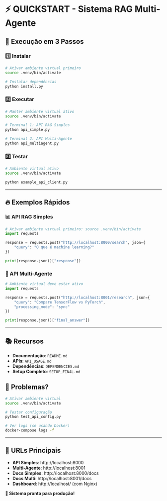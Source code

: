 # ⚡ QUICKSTART - Sistema RAG Multi-Agente

## 🎯 Execução em 3 Passos

### **1️⃣ Instalar**
```bash
# Ativar ambiente virtual primeiro
source .venv/bin/activate

# Instalar dependências
python install.py
```

### **2️⃣ Executar**
```bash
# Manter ambiente virtual ativo
source .venv/bin/activate

# Terminal 1: API RAG Simples
python api_simple.py

# Terminal 2: API Multi-Agente  
python api_multiagent.py
```

### **3️⃣ Testar**
```bash
# Ambiente virtual ativo
source .venv/bin/activate

python example_api_client.py
```

---

## 🔥 Exemplos Rápidos

### **📊 API RAG Simples**
```python
# Ativar ambiente virtual primeiro: source .venv/bin/activate
import requests

response = requests.post("http://localhost:8000/search", json={
    "query": "O que é machine learning?"
})

print(response.json()["response"])
```

### **🤖 API Multi-Agente**
```python
# Ambiente virtual deve estar ativo
import requests

response = requests.post("http://localhost:8001/research", json={
    "query": "Compare TensorFlow vs PyTorch",
    "processing_mode": "sync"
})

print(response.json()["final_answer"])
```

---

## 📚 Recursos

- **Documentação**: `README.md`
- **APIs**: `API_USAGE.md` 
- **Dependências**: `DEPENDENCIES.md`
- **Setup Completo**: `SETUP_FINAL.md`

## 🚨 Problemas?

```bash
# Ativar ambiente virtual
source .venv/bin/activate

# Testar configuração
python test_api_config.py

# Ver logs (se usando Docker)
docker-compose logs -f
```

---

## 🎯 URLs Principais

- **API Simples**: http://localhost:8000
- **Multi-Agente**: http://localhost:8001
- **Docs Simples**: http://localhost:8000/docs
- **Docs Multi**: http://localhost:8001/docs
- **Dashboard**: http://localhost/ (com Nginx)

**🚀 Sistema pronto para produção!**